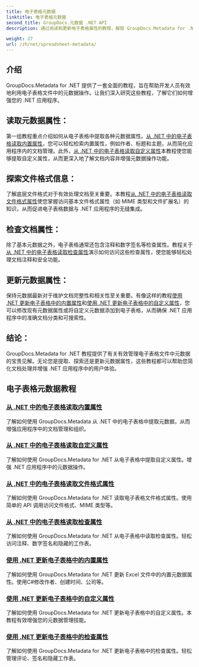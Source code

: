 ```yaml
---
title: 电子表格元数据
linktitle: 电子表格元数据
second_title: GroupDocs.元数据 .NET API
description: 通过阅读和更新电子表格属性的教程，解锁 GroupDocs.Metadata for .NET 的强大功能。提升 .NET 应用程序中的元数据操作能力。

weight: 27
url: /zh/net/spreadsheet-metadata/
---
```

## 介绍

GroupDocs.Metadata for .NET 提供了一套全面的教程，旨在帮助开发人员有效地利用电子表格文件中的元数据操作。让我们深入研究这些教程，了解它们如何增强您的 .NET 应用程序。

## 读取元数据属性：
第一组教程重点介绍如何从电子表格中提取各种元数据属性。[从 .NET 中的电子表格读取内置属性](./read-built-in-properties-spreadsheets/)，您可以轻松检索内置属性，例如作者、标题和主题，从而简化应用程序内的文档管理。此外，[从 .NET 中的电子表格读取自定义属性](./read-custom-properties-spreadsheets/)本教程使您能够提取自定义属性，从而更深入地了解文档内容并增强元数据操作功能。

## 探索文件格式信息：
了解底层文件格式对于有效处理文档至关重要。本教程[从 .NET 中的电子表格读取文件格式属性](./read-file-format-properties-spreadsheets/)使您掌握访问基本文件格式属性（如 MIME 类型和文件扩展名）的知识，从而促进电子表格数据与 .NET 应用程序的无缝集成。

## 检查文档属性：
除了基本元数据之外，电子表格通常还包含注释和数字签名等检查属性。教程关于[从 .NET 中的电子表格读取检查属性](./read-inspection-properties-spreadsheets/)演示如何访问这些检查属性，使您能够轻松处理文档注释和安全功能。

## 更新元数据属性：
保持元数据最新对于维护文档完整性和相关性至关重要。有像这样的教程[使用 .NET 更新电子表格中的内置属性](./update-built-in-properties-spreadsheets/)和[使用 .NET 更新电子表格中的自定义属性](./update-custom-properties-spreadsheets/)，您可以修改现有元数据属性或将自定义元数据添加到电子表格，从而确保 .NET 应用程序中的准确文档分类和可搜索性。

## 结论：
GroupDocs.Metadata for .NET 教程提供了有关有效管理电子表格文件中元数据的宝贵见解。无论您是提取、探索还是更新元数据属性，这些教程都可以帮助您简化文档处理并增强 .NET 应用程序中的用户体验。

## 电子表格元数据教程
### [从 .NET 中的电子表格读取内置属性](./read-built-in-properties-spreadsheets/)
了解如何使用 GroupDocs.Metadata 从 .NET 中的电子表格中提取元数据，从而增强应用程序中的文档管理和组织。
### [从 .NET 中的电子表格读取自定义属性](./read-custom-properties-spreadsheets/)
了解如何使用 GroupDocs.Metadata for .NET 从电子表格中提取自定义属性。增强 .NET 应用程序中的元数据操作。
### [从 .NET 中的电子表格读取文件格式属性](./read-file-format-properties-spreadsheets/)
了解如何使用 GroupDocs.Metadata for .NET 读取电子表格文件格式属性。使用简单的 API 调用访问文件格式、MIME 类型等。
### [从 .NET 中的电子表格读取检查属性](./read-inspection-properties-spreadsheets/)
了解如何使用 GroupDocs.Metadata for .NET 从电子表格中读取检查属性。轻松访问注释、数字签名和隐藏的工作表。
### [使用 .NET 更新电子表格中的内置属性](./update-built-in-properties-spreadsheets/)
了解如何使用 GroupDocs.Metadata for .NET 更新 Excel 文件中的内置元数据属性。使用C#修改作者、创建时间、公司等。
### [使用 .NET 更新电子表格中的自定义属性](./update-custom-properties-spreadsheets/)
了解如何使用 GroupDocs.Metadata for .NET 更新电子表格中的自定义属性。本教程有效增强您的元数据管理技能。
### [使用 .NET 更新电子表格中的检查属性](./update-inspection-properties-spreadsheets/)
了解如何使用 GroupDocs.Metadata for .NET 更新电子表格中的检查属性。轻松管理评论、签名和隐藏工作表。